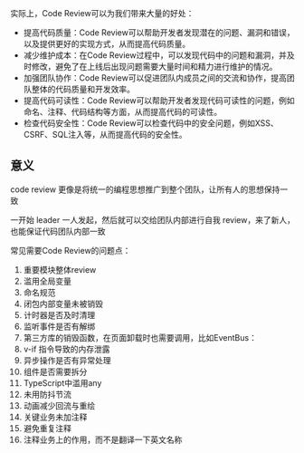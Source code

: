 实际上，Code Review可以为我们带来大量的好处：

- 提高代码质量：Code Review可以帮助开发者发现潜在的问题、漏洞和错误，以及提供更好的实现方式，从而提高代码质量。
- 减少维护成本：在Code Review过程中，可以发现代码中的问题和漏洞，并及时修改，避免了在上线后出现问题需要大量时间和精力进行维护的情况。
- 加强团队协作：Code Review可以促进团队内成员之间的交流和协作，提高团队整体的代码质量和开发效率。
- 提高代码可读性：Code Review可以帮助开发者发现代码可读性的问题，例如命名、注释、代码结构等方面，从而提高代码的可读性。
- 检查代码安全性：Code Review可以检查代码中的安全问题，例如XSS、CSRF、SQL注入等，从而提高代码的安全性。

## 意义

code review 更像是将统一的编程思想推广到整个团队，让所有人的思想保持一致

一开始 leader 一人发起，然后就可以交给团队内部进行自我 review，来了新人，也能保证代码团队内部一致

常见需要Code Review的问题点：

1. 重要模块整体review
2. 滥用全局变量
3. 命名规范
4. 闭包内部变量未被销毁
5. 计时器是否及时清理
6. 监听事件是否有解绑
7. 第三方库的销毁函数，在页面卸载时也需要调用，比如EventBus：
8. v-if 指令导致的内存泄露
9. 异步操作是否有异常处理
10. 组件是否需要拆分
11. TypeScript中滥用any
12. 未用防抖节流
13. 动画减少回流与重绘
14. 关键业务未加注释
15. 避免重复注释
16. 注释业务上的作用，而不是翻译一下英文名称
